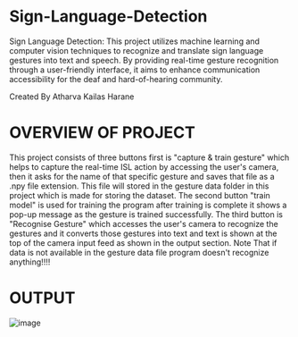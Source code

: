 # Sign-Language-Detection
Sign Language Detection: This project utilizes machine learning and computer vision techniques to recognize and translate sign language gestures into text and speech. By providing real-time gesture recognition through a user-friendly interface, it aims to enhance communication accessibility for the deaf and hard-of-hearing community. 

Created By Atharva Kailas Harane

# OVERVIEW OF PROJECT
This project consists of three buttons first is "capture & train gesture" which helps to capture the real-time ISL action by accessing the user's camera, then it asks for the name of that specific gesture and saves that file as a .npy file extension. This file will stored in the gesture data folder in this project which is made for storing the dataset. The second button "train model" is used for training the program after training is complete it shows a pop-up message as the gesture is trained successfully. The third button is "Recognise Gesture" which accesses the user's camera to recognize the gestures and it converts those gestures into text and text is shown at the top of the camera input feed as shown in the output section. Note That if data is not available in the gesture data file program doesn't recognize anything!!!!
 

# OUTPUT
![image](https://github.com/user-attachments/assets/24f73088-e690-4ede-aa65-d7147f4f387f)


